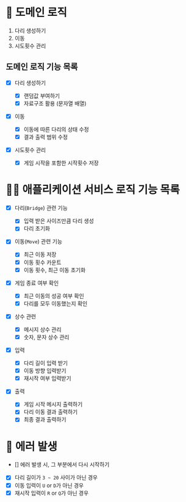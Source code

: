 # 🚀 도메인 로직

1. 다리 생성하기
2. 이동
3. 시도횟수 관리

## 도메인 로직 기능 목록

- [x] 다리 생성하기

  - [x] 랜덤값 부여하기
  - [x] 자료구조 활용 (문자열 배열)

- [x] 이동

  - [x] 이동에 따른 다리의 상태 수정
  - [x] 결과 출력 범위 수정

- [x] 시도횟수 관리
  - [x] 게임 시작을 포함한 시작횟수 저장

# 🧑‍💻 애플리케이션 서비스 로직 기능 목록

- [x] 다리(`Bridge`) 관련 기능

  - [x] 입력 받은 사이즈만큼 다리 생성
  - [x] 다리 초기화

- [x] 이동(`Move`) 관련 기능

  - [x] 최근 이동 저장
  - [x] 이동 횟수 카운트
  - [x] 이동 횟수, 최근 이동 초기화

- [x] 게임 종료 여부 확인

  - [x] 최근 이동의 성공 여부 확인
  - [x] 다리를 모두 이동했는지 확인

- [x] 상수 관련

  - [x] 메시지 상수 관리
  - [x] 숫자, 문자 상수 관리

- [x] 입력

  - [x] 다리 길이 입력 받기
  - [x] 이동 방향 입력받기
  - [x] 재시작 여부 입력받기

- [x] 출력
  - [x] 게임 시작 메시지 출력하기
  - [x] 다리 이동 결과 출력하기
  - [x] 최종 결과 출력하기

# 🚫 에러 발생

- [] 에러 발생 시, 그 부분에서 다시 시작하기
- [x] 다리 길이가 `3 ~ 20` 사이가 아닌 경우
- [x] 이동 입력이 `U` or `D`가 아닌 경우
- [x] 재시작 입력이 `R` or `Q`가 아닌 경우
